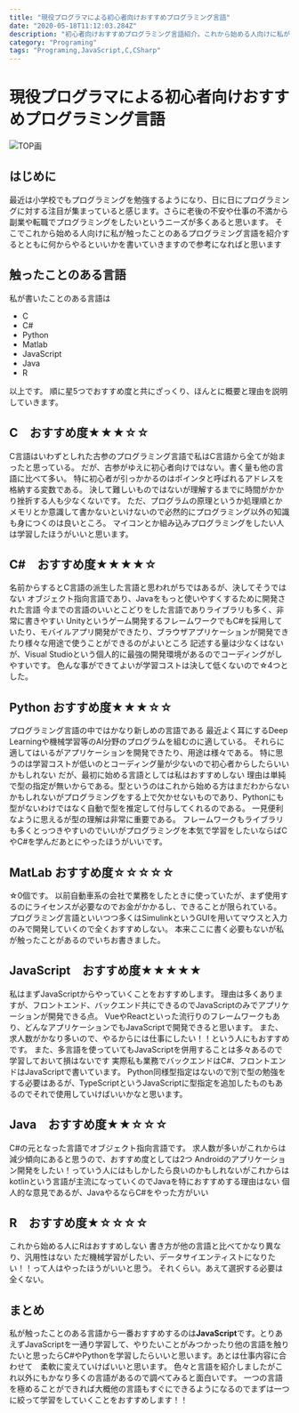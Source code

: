 ```yaml
---
title: "現役プログラマによる初心者向けおすすめプログラミング言語"
date: "2020-05-18T11:12:03.284Z"
description: "初心者向けおすすめプログラミング言語紹介。これから始める人向けに私が触ったことのあるプログラミング言語を紹介します。完全に個人的な意見ですが何かの参考になればと思います。"
category: "Programing"
tags: "Programing,JavaScript,C,CSharp"
---
```


# 現役プログラマによる初心者向けおすすめプログラミング言語

![TOP画](https://paper-attachments.dropbox.com/s_2E51B0CFE7BCC0510AE1A9A4CF197FB19F8F1BC74C651CE421E533435B702A25_1589777901573_code-1839406_1920.jpg)

## はじめに

最近は小学校でもプログラミングを勉強するようになり、日に日にプログラミングに対する注目が集まっていると感じます。さらに老後の不安や仕事の不満から副業や転職でプログラミングをしたいというニーズが多くあると思います。
そこでこれから始める人向けに私が触ったことのあるプログラミング言語を紹介するとともに何からやるといいかを書いていきますので参考になればと思います


## 触ったことのある言語

私が書いたことのある言語は

- C
- C#
- Python
- Matlab
- JavaScript
- Java
- R

以上です。
順に星5つでおすすめ度と共にざっくり、ほんとに概要と理由を説明していきます。


## C　おすすめ度★★★☆☆

C言語はいわずとしれた古参のプログラミング言語で私はC言語から全てが始まったと思っている。
だが、古参がゆえに初心者向けではない。書く量も他の言語に比べて多い。
特に初心者が引っかかるのはポインタと呼ばれるアドレスを格納する変数である。
決して難しいものではないが理解するまでに時間がかかり挫折する人も少なくないです。
ただ、プログラムの原理というか処理順とかメモリとか意識して書かないといけないので必然的にプログラミング以外の知識も身につくのは良いところ。
マイコンとか組み込みプログラミングをしたい人は学習したほうがいいと思います。


## C#　おすすめ度★★★★☆

名前からするとC言語の派生した言語と思われがちではあるが、決してそうではない
オブジェクト指向言語であり、Javaをもっと使いやすくするために開発された言語
今までの言語のいいとこどりをした言語でありライブラリも多く、非常に書きやすい
Unityというゲーム開発するフレームワークでもC#を採用していたり、モバイルアプリ開発ができたり、ブラウザアプリケーションが開発できたり様々な用途で使うことができるのがよいところ
記述する量は少なくはないが、Visual Studioという個人的に最強の開発環境があるのでコーディングがしやすいです。
色んな事ができてよいが学習コストは決して低くないので☆4つとした。



## Python おすすめ度★★★☆☆

プログラミング言語の中ではかなり新しめの言語である
最近よく耳にするDeep Learningや機械学習等のAI分野のプログラムを組むのに適している。
それらに適してはいるがアプリケーションを開発できたり、用途は様々である。
特に思うのは学習コストが低いのとコーディング量が少ないので初心者からしたらいいかもしれない
だが、最初に始める言語としては私はおすすめしない
理由は単純で型の指定が無いからである。型というのはこれから始める方はまだわからないかもしれないがプログラミングをする上で欠かせないものであり、Pythonにも型がないわけではなく自動で型を推定して付与してくれるのである。
一見便利なように思えるが型の理解は非常に重要である。
フレームワークもライブラリも多くとっつきやすいのでいいがプログラミングを本気で学習をしたいならばCやC#を学んだあとにやったほうがいいです。


## MatLab おすすめ度☆☆☆☆☆

☆0個です。
以前自動車系の会社で業務をしたときに使っていたが、まず使用するのにライセンスが必要なのでお金がかかるし、できることが限られている。
プログラミング言語といいつつ多くはSimulinkというGUIを用いてマウスと入力のみで開発していくので全くおすすめしない。
本来ここに書く必要もないが私が触ったことがあるのでいちお書きました。


## JavaScript　おすすめ度★★★★★

私はまずJavaScriptからやっていくことをおすすめします。
理由は多くありますが、フロントエンド、バックエンド共にできるのでJavaScriptのみでアプリケーションが開発できる点。
VueやReactといった流行りのフレームワークもあり、どんなアプリケーションでもJavaScriptで開発できると思います。
また、求人数がかなり多いので、やるからには仕事にしたい！！という人にもおすすめです。
また、多言語を使っていてもJavaScriptを併用することは多々あるので学習しておいて損はないです
実際私も業務でバックエンドはC#、フロントエンドはJavaScriptで書いています。
Python同様型指定はないので別で型の勉強をする必要はあるが、TypeScriptというJavaScriptに型指定を追加したものもあるのでそれで使用していけばいいかなと思います。


## Java　おすすめ度★★☆☆☆

C#の元となった言語でオブジェクト指向言語です。
求人数が多いがこれからは減少傾向にあると思うので、おすすめ度としては2つ
Androidのアプリケーション開発をしたい！っていう人にはもしかしたら良いのかもしれないがこれからはkotlinという言語が主流になっていくのでJavaを特におすすめする理由はない
個人的な意見であるが、JavaやるならC#をやった方がいい


## R　おすすめ度★☆☆☆☆

これから始める人にRはおすすめしない
書き方が他の言語と比べてかなり異なり、汎用性はない
ただ機械学習がしたい、データサイエンティストになりたい！！って人はやったほうがいいと思う。
それくらい。あえて選択する必要は全くない。


## まとめ

私が触ったことのある言語から一番おすすめするのは**JavaScript**です。とりあえずJavaScriptを一通り学習して、やりたいことがみつかったり他の言語を触りたいと思ったらC#やPythonを学習したらいいと思います。あとは仕事内容に合わせて　柔軟に変えていけばいいと思います。
色々と言語を紹介しましたがこれ以外にもかなり多くの言語があるので調べてみると面白いです。
一つの言語を極めることができれば大概他の言語もすぐにできるようになるのでまずは一つに絞って学習をしていくことをおすすめします！！



